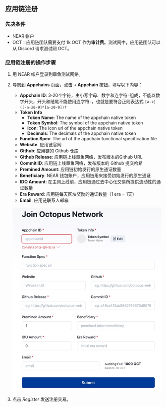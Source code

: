 ## 应用链注册

### 先决条件

* NEAR 帐户
* OCT：应用链团队需要支付 1k OCT 作为**审计费**。测试网中，应用链团队可以从 Discord 请求测试网 OCT。

### 应用链注册的操作步骤

1. 用 NEAR 帐户登录到章鱼测试网络。
2. 导航到 **Appchains** 页面，点击 **+ Appchain** 按钮，填写以下内容：
    * **Appchain ID**: 3-20个字符，由小写字母、数字和连字符`-`组成，不能以数字开头，开头和结尾不能使用连字符`-`，也就是要符合正则表达式 `[a-z]([-a-z0-9]*[a-z0-9])?`
    * **Token Info**
        - **Token Name**: The name of the appchain native token
        - **Token Symbol**: The symbol of the appchain native token
        - **Icon**: The icon url of the appchain native token
        - **Decimals**: The decimals of the appchain native token
    * **Function Spec**: The url of the appchain functional specification file
    * **Website**: 应用链官网
    * **Github**: 应用链的 Github 仓库
    * **Github Release**: 应用链上线章鱼网络，发布版本的Github URL
    * **Commit ID**: 应用链上线章鱼网络，发布版本的 Github 提交哈希
    * **Premined Amount**: 应用链初始发行的原生通证数量
    * **Beneficiary**: NEAR 钱包账户，应用链用来接受初始发行的原生通证
    * **IDO Amount**: 在主网上线前，应用链通过去中心化交易所提供流动性的通证数量
    * **Era Reward**: 应用链每天区块奖励的通证数量（1 era = 1天）
    * **Email**: 应用链联系人邮箱

   ![注册截图](../../guides/register.png)

3. 点击 *Register* 发送注册交易。